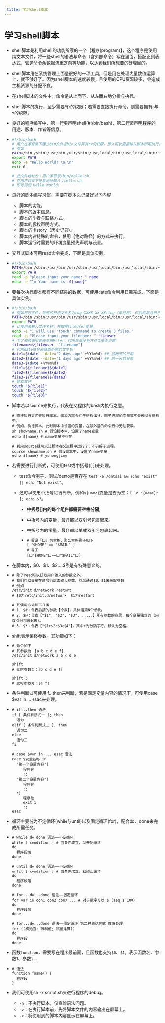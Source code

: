 ```yaml
---
 title: 学习shell脚本
---
```


# 学习shell脚本

* shell脚本是利用shell的功能所写的一个【程序(program)】，这个程序是使用纯文本文件，将一些shell的语法与命令（含外部命令）写在里面，搭配正则表达式、管道命令余数据流重定向等功能，以达到我们所想要的处理目的。

* shell脚本用在系统管理上面是很好的一项工具，但是用在处理大量数值运算上，就不够好了。因为shell脚本的速度较慢，且使用的CPU资源较多，会造成主机资源的分配不良。

* 在shell脚本的文件中，命令是从上而下、从左而右地分析与执行。

* shell脚本的执行，至少需要有r的权限；若需要直接执行命令，则需要拥有r与x的权限。

* 良好的程序编写中，第一行要声明shell(#!/bin/bash)，第二行起声明程序的用途、版本、作者等信息。

* ```bash
  #!/bin/bash
  # 用户在家目录下建立bin文件且bin文件具有rx的权限，那么可以直接输入脚本即可执行。
  # 例如
  PATH=/bin:/sbin:/usr/bin:/usr/sbin:/usr/local/bin:/usr/local/sbin:~/bin
  export PATH
  echo -e "Hello World! \a \n"
  exit 0
  
  # 此文件地址为：用户家目录/bin/hello.sh
  # 在用户目录下任意地址输入：hello.sh
  # 即可得到 Hello World!
  ```

* 良好的脚本编写习惯，需要在脚本头记录好以下内容

  * 脚本的功能。
  * 脚本的版本信息。
  * 脚本的作者与联络方式。
  * 脚本的版权声明方式。
  * 脚本的History（历史记录）。
  * 脚本内较特殊的命令，使用【绝对路径】的方式来执行。
  * 脚本运行时需要的环境变量预先声明与设置。

* 交互式脚本可用read命令完成，下面是具体实例。

* ```bash
  #!/bin/bash
  PATH=/bin:/sbin:/usr/bin:/usr/sbin:/usr/local/bin:/usr/local/sbin:~/bin
  export PATH
  read -p "please input your name: " name
  echo -e "\n Your name is: ${name}"
  ```

* 要每次执行脚本都有不同结果的数据，可使用date命令利用日期完成，下面是具体实例。

* ```bash
  #!/bin/bash
  # 例如日志文件，每天的日志文件名为log-XXXX-XX-XX.log（年月日），仅后缀年月日不同。
  PATH=/bin:/sbin:/usr/bin:/usr/sbin:/usr/local/bin:/usr/local/sbin:~/bin
  export PATH
  # 让使用者输入文件名称，并取得fileuser变量
  echo -e "I will use 'touch' command to create 3 files."
  read -p "Please input your filename: " fileuser
  # 为了避免使用者随意按Enter，利用变量分析文件名是否设置
  filename=${fileuser:-"filename"}
  # 利用date命令来获取所需的文件名
  date1=$(date --date='2 days ago' +%Y%m%d) ## 前两天的日期
  date2=$(date --date='1 days ago' +%Y%m%d) ## 前一天的日期
  date3=$(date +%Y%m%d)
  file1=${filename}${date1}
  file2=${filename}${date2}
  file3=${filename}${date3}
  # 建立文件
  touch "${file1}"
  touch "${file2}"
  touch "${file3}"
  ```

* 脚本若以source来执行，代表在父程序的bash内执行之意。

  ```shell
  # 直接执行方式来执行脚本，脚本内容会在子进程运行，而子进程的变量等不会传回父进程中。
  # 例如，执行脚本，此时脚本中设置的变量，在最外层的命令行中无法获取。
  sh showname.sh # 假设脚本中，设置了name变量
  echo ${name} # name变量不存在
  
  # 利用source就可以让脚本在父进程中运行了，不开辟子进程。
  source showname.sh # 假设脚本中，设置了name变量
  echo ${name} # yuhongjing
  ```

* 若需要进行判断式，可使用test或中括号([  ])来处理。

  * test命令例子，测试/demo是否存在:`test -e /dmtsai && echo "exist" || echo "Not exist"`。

  * 还可以使用中括号进行判断，例如`${Home}`变量是否为空：`[ -z "{Home}" ]; echo $?`。

    * **中括号[]内的每个组件都需要空格分隔**。

    * 中括号内的变量，最好都以双引号包裹起来。

    * 中括号内的常量，最好都以单或双引号包裹起来。

    * ```shell
      # 假设『口』为空格，那么空格例子如下
      [ "$HOME" == "$MAIL" ]
      # 等于
      [口"$HOME"口==口"$MAIL"口]
      ```

* 在脚本内，\$0、\$1、\$2....\$@是有特殊意义的。

* ```shell
  # 除了read可以获取用户输入的参数之外。
  # 我们可以直接在命令行后面输入参数，然后通过$0、$1来获取参数
  # 例如
  /etc/init.d/network restart
  # $0为/etc/init.d/network  $1为restart
  
  # 其使用方式如下几类
  # 1. $#：代表后接的参数【个数】，具体指第N个参数。
  # 2. $@：代表【"$1", "$2", "$3", .....】所有参数的意思，每个变量独立的（用双引号包裹起来）。
  # 3. $*：代表【"$1c$2c$3c$4"】，其中c为分隔字符，默认为空格。
  ```

* shift表示偏移参数。其功能如下：

* ```shell
  # 命令如下
  # 其参数为：[a b c d e f]
  /etc/init.d/network a b c d e
  
  shift
  # 此时参数为：[b c d e f]
  
  shift 3
  # 此时参数为：[e f]
  ```

* 条件判断式可使用if...then来判断，若是固定变量内容的情况下，可使用case \$var in ... esac来处理。

* ```shell
  # if...then 语法
  if [ 条件判断式一 ]; then
    语句一
  elif [ 条件判断式二 ]; then
    语句二
  else
    语句三
  fi
  
  # case $var in ... esac 语法
  case $变量名称 in
    "第一个变量内容")
       程序段
       ;;
    "第二个变量内容")
       程序段
       ;;
    *)
       程序段
       exit 1
       ;;
  esac
  ```

* 循环主要分为不定循环(while与until)以及固定循环(for)，配合do、done来完成所需任务。

* ```shell
  # while do done 语法——不定循环
  while [ condition ] # 当条件成立，就开始循环
  do
  	程序段落
  done
  
  # until do done 语法——不定循环
  until [ condition ] # 当条件成立，就终止循环
  do
  	程序段落
  done
  
  # for...do...done 语法——固定循环
  for var in con1 con2 con3 ... # 对于数字可以 $ (seq 1 100)
  do
    程序段落
  done
  
  # for...do...done 语法——固定循环 第二种表达方式 数值处理
  for ((初始值; 限制值; 赋值运算))
  do
  	程序段
  done
  ```

* 函数`function`，需要写在程序最前面，且函数也支持`$0`、`$1`，表示函数名、参数1、参数2....

* ```shell
  # 语法
  function fname() {
    程序段
  }
  ```

* 我们可使用sh -x script.sh来进行程序的debug。

  * `-n`：不执行脚本，仅查询语法问题。
  * `-v`：在执行脚本前，先将脚本文件的内容输出在屏幕上。
  * `-x`：将使用到的脚本内容显示在屏幕上。